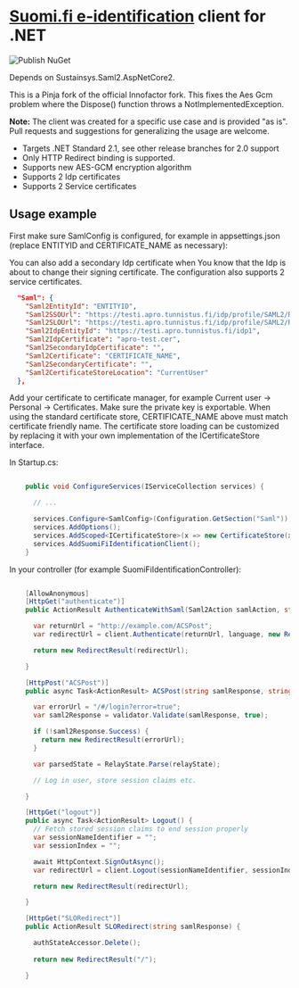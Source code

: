 ﻿# [Suomi.fi e-identification](https://esuomi.fi/suomi-fi-services/suomi-fi-e-identification/?lang=en) client for .NET

![Publish NuGet](https://github.com/Innofactor/Innofactor.SuomiFiIdentificationClient/workflows/Publish%20NuGet/badge.svg)

Depends on Sustainsys.Saml2.AspNetCore2.

This is a Pinja fork of the official Innofactor fork. This fixes the Aes Gcm problem where the Dispose() function throws a NotImplementedException.

**Note:**
The client was created for a specific use case and is provided "as is". Pull requests and suggestions for generalizing the usage are welcome.

* Targets .NET Standard 2.1, see other release branches for 2.0 support
* Only HTTP Redirect binding is supported. 
* Supports new AES-GCM encryption algorithm
* Supports 2 Idp certificates
* Supports 2 Service certificates

## Usage example 

First make sure SamlConfig is configured, for example in appsettings.json (replace ENTITYID and CERTIFICATE_NAME as necessary):

You can also add a secondary Idp certificate when You know that the Idp is about to change their signing certificate. 
The configuration also supports 2 service certificates.

```json
  "Saml": {
    "Saml2EntityId": "ENTITYID",
    "Saml2SSOUrl": "https://testi.apro.tunnistus.fi/idp/profile/SAML2/Redirect/SSO",
    "Saml2SLOUrl": "https://testi.apro.tunnistus.fi/idp/profile/SAML2/Redirect/SLO",
    "Saml2IdpEntityId": "https://testi.apro.tunnistus.fi/idp1",
    "Saml2IdpCertificate": "apro-test.cer",
    "Saml2SecondaryIdpCertificate": "",
    "Saml2Certificate": "CERTIFICATE_NAME",
    "Saml2SecondaryCertificate": "",
    "Saml2CertificateStoreLocation": "CurrentUser"
  },
```

Add your certificate to certificate manager, for example Current user -> Personal -> Certificates. 
Make sure the private key is exportable. When using the standard certificate store, 
CERTIFICATE_NAME above must match certificate friendly name. The certificate store loading can be customized by
replacing it with your own implementation of the ICertificateStore interface.

In Startup.cs:

```csharp

    public void ConfigureServices(IServiceCollection services) {

      // ...

      services.Configure<SamlConfig>(Configuration.GetSection("Saml"));
      services.AddOptions();
      services.AddScoped<ICertificateStore>(x => new CertificateStore(x.GetService<IOptions<SamlConfig>>().Value));
      services.AddSuomiFiIdentificationClient();
    }

```

In your controller (for example SuomiFiIdentificationController):
```csharp

    [AllowAnonymous]
    [HttpGet("authenticate")]
    public ActionResult AuthenticateWithSaml(Saml2Action samlAction, string language = "") {

      var returnUrl = "http://example.com/ACSPost";
      var redirectUrl = client.Authenticate(returnUrl, language, new RelayState(Saml2Action.Register, string.Empty, language));

      return new RedirectResult(redirectUrl);

    }

    [HttpPost("ACSPost")]
    public async Task<ActionResult> ACSPost(string samlResponse, string relayState = "") {

      var errorUrl = "/#/login?error=true";
      var saml2Response = validator.Validate(samlResponse, true);

      if (!saml2Response.Success) {
        return new RedirectResult(errorUrl);
      }

      var parsedState = RelayState.Parse(relayState);

      // Log in user, store session claims etc.

    }

    [HttpGet("logout")]
    public async Task<ActionResult> Logout() {
      // Fetch stored session claims to end session properly
      var sessionNameIdentifier = "";
      var sessionIndex = "";

      await HttpContext.SignOutAsync();
      var redirectUrl = client.Logout(sessionNameIdentifier, sessionIndex);

      return new RedirectResult(redirectUrl);

    }

    [HttpGet("SLORedirect")]
    public ActionResult SLORedirect(string samlResponse) {

      authStateAccessor.Delete();
      
      return new RedirectResult("/");

    }

```
